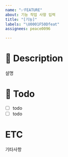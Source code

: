 ```yaml
---
name: "✅FEATURE"
about: 기능 작업 사항 입력
title: "[기능]"
labels: "\U0001F50Dfeat"
assignees: peace0096

---
```


# 📖 Description
설명

# 📅 Todo
- [ ] todo
- [ ] todo

# ETC
기타사항
